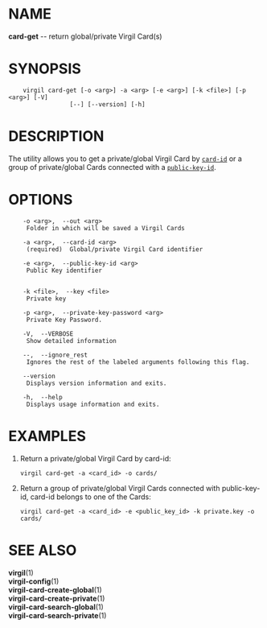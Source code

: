 NAME
====

**card-get** -- return global/private Virgil Card(s)

SYNOPSIS
========

        virgil card-get [-o <arg>] -a <arg> [-e <arg>] [-k <file>] [-p <arg>] [-V]
                     [--] [--version] [-h]

DESCRIPTION
===========

The utility allows you to get a private/global Virgil Card by
[`card-id`](https://github.com/VirgilSecurity/virgil/wiki/Virgil-Glossary#card-id)
or a group of private/global Cards connected with a
[`public-key-id`](https://github.com/VirgilSecurity/virgil/wiki/Virgil-Glossary#public-key-id).

OPTIONS
=======

        -o <arg>,  --out <arg>
         Folder in which will be saved a Virgil Cards

        -a <arg>,  --card-id <arg>
         (required)  Global/private Virgil Card identifier

        -e <arg>,  --public-key-id <arg>
         Public Key identifier


        -k <file>,  --key <file>
         Private key

        -p <arg>,  --private-key-password <arg>
         Private Key Password.

        -V,  --VERBOSE
         Show detailed information

        --,  --ignore_rest
         Ignores the rest of the labeled arguments following this flag.

        --version
         Displays version information and exits.

        -h,  --help
         Displays usage information and exits.

EXAMPLES
========

1.  Return a private/global Virgil Card by card-id:

        virgil card-get -a <card_id> -o cards/

2.  Return a group of private/global Virgil Cards connected with
    public-key-id, card-id belongs to one of the Cards:

        virgil card-get -a <card_id> -e <public_key_id> -k private.key -o cards/

SEE ALSO
========

**virgil**(1)  
**virgil-config**(1)  
**virgil-card-create-global**(1)  
**virgil-card-create-private**(1)  
**virgil-card-search-global**(1)  
**virgil-card-search-private**(1)
